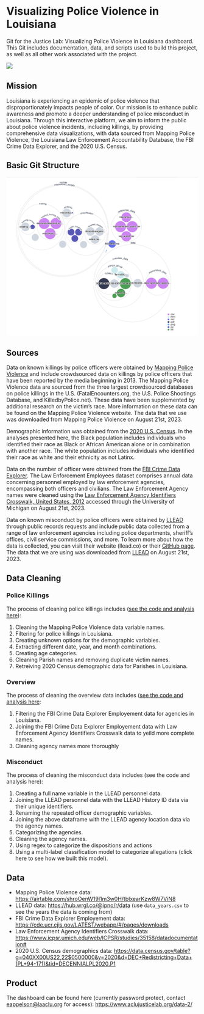 # Visualizing Police Violence in Louisiana
Git for the Justice Lab: Visualizing Police Violence in Louisiana dashboard. This Git includes documentation, data, and scripts used to build this project, as well as all other work associated with the project.

<img src = https://github.com/aclu-national/JL_dashboard_new2/blob/a68702f6a4860122f69b8d2c89ab16a29dd8b4fc/image/visual.png >

## Mission
Louisiana is experiencing an epidemic of police violence that disproportionately impacts people of color. Our mission is to enhance public awareness and promote a deeper understanding of police misconduct in Louisiana. Through this interactive platform, we aim to inform the public about police violence incidents, including killings, by providing comprehensive data visualizations, with data sourced from Mapping Police Violence, the Louisiana Law Enforcement Accountability Database, the FBI Crime Data Explorer, and the 2020 U.S. Census.

## Basic Git Structure
<img src = https://github.com/aclu-national/JL_dashboard/blob/dba9941b92bded06f02b65751e41728554196290/image/basic_git_structure.png >

## Sources
Data on known killings by police officers were obtained by [Mapping Police Violence](https://airtable.com/shroOenW19l1m3w0H/tblxearKzw8W7ViN8) and include crowdsourced data on killings by police officers that have been reported by the media beginning in 2013. The Mapping Police Violence data are sourced from the three largest crowdsourced databases on police killings in the U.S. (FatalEncounters.org, the U.S. Police Shootings Database, and KilledbyPolice.net). These data have been supplemented by additional research on the victim’s race. More information on these data can be found on the Mapping Police Violence website. The data that we use was downloaded from Mapping Police Violence on August 21st, 2023.

Demographic information was obtained from the [2020 U.S. Census](https://data.census.gov/table?g=040XX00US22,22$0500000&y=2020&d=DEC+Redistricting+Data+(PL+94-171)&tid=DECENNIALPL2020.P1). In the analyses presented here, the Black population includes individuals who identified their race as Black or African American alone or in combination with another race. The white population includes individuals who identified their race as white and their ethnicity as not Latinx.

Data on the number of officer were obtained from the [FBI Crime Data Explorer](https://cde.ucr.cjis.gov/LATEST/webapp/#/pages/downloads). The Law Enforcement Employees dataset comprises annual data concerning personnel employed by law enforcement agencies, encompassing both officers and civilians. The Law Enforcement Agency names were cleaned using the [Law Enforcement Agency Identifiers Crosswalk, United States, 2012](https://www.icpsr.umich.edu/web/ICPSR/studies/35158/datadocumentation#) accessed through the University of Michigan on August 21st, 2023.

Data on known misconduct by police officers were obtained by [LLEAD](llead.co) through public records requests and include public data collected from a range of law enforcement agencies including police departments, sheriff’s offices, civil service commissions, and more. To learn more about how the data is collected, you can visit their website (llead.co) or their [GitHub page](https://github.com/ipno-llead). The data that we are using was downloaded from [LLEAD](https://hub.wrgl.co/@ipno/r/data) on August 21st, 2023.

## Data Cleaning
### Police Killings
The process of cleaning police killings includes ([see the code and analysis here](https://github.com/aclu-national/JL_dashboard/blob/4cc81d42c5068be139fd52ce8d21a816b737fda1/scripts/killing_scripts/killing_data_cleaning.R)):
1. Cleaning the Mapping Police Violence data variable names.
2. Filtering for police killings in Louisiana.
3. Creating unknown options for the demographic variables.
4. Extracting different date, year, and month combinations.
5. Creating age categories.
6. Cleaning Parish names and removing duplicate victim names.
7. Retreiving 2020 Census demographic data for Parishes in Louisiana.

### Overview
The process of cleaning the overview data includes ([see the code and analysis here](https://github.com/aclu-national/JL_dashboard/blob/3db697133a5cd5b05c3dd88d98bb46816bcb72e9/scripts/overview_scripts/overview_data_cleaning.R):
1. Filtering the FBI Crime Data Explorer Employement data for agencies in Louisiana.
2. Joining the FBI Crime Data Explorer Employement data with Law Enforcement Agency Identifiers Crosswalk data to yeild more complete names.
3. Cleaning agency names more thoroughly

### Misconduct
The process of cleaning the misconduct data includes (see the code and analysis here):
1. Creating a full name variable in the LLEAD personnel data.
2. Joining the LLEAD personnel data with the LLEAD History ID data via their unique identifiers.
3. Renaming the repeated officer demographic variables.
4. Joining the above dataframe with the LLEAD agency location data via the agency names.
5. Categorizing the agencies.
6. Cleaning the agency names.
7. Using regex to categorize the dispositions and actions
8. Using a multi-label classification model to categorize allegations (click here to see how we built this model). 

## Data
- Mapping Police Violence data: https://airtable.com/shroOenW19l1m3w0H/tblxearKzw8W7ViN8
- LLEAD data: https://hub.wrgl.co/@ipno/r/data (use `data_years.csv` to see the years the data is coming from)
- FBI Crime Data Explorer Employement data: https://cde.ucr.cjis.gov/LATEST/webapp/#/pages/downloads
- Law Enforcement Agency Identifiers Crosswalk data: https://www.icpsr.umich.edu/web/ICPSR/studies/35158/datadocumentation#
- 2020 U.S. Census demographics data: https://data.census.gov/table?g=040XX00US22,22$0500000&y=2020&d=DEC+Redistricting+Data+(PL+94-171)&tid=DECENNIALPL2020.P1

## Product
The dashboard can be found here (currently password protect, contact eappelson@laaclu.org for access): https://www.aclujusticelab.org/data-2/
